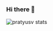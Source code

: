 ### Hi there 👋

![pratyusv stats](https://github-readme-stats.vercel.app/api?username=pratyusv&show=prs_merged,prs_merged_percentage&show_icons=true&theme=transparent)

<!--
**pratyusv/pratyusv** is a ✨ _special_ ✨ repository because its `README.md` (this file) appears on your GitHub profile.

Here are some ideas to get you started:

- 🔭 I’m currently working on ...
- 🌱 I’m currently learning ...
- 👯 I’m looking to collaborate on ...
- 🤔 I’m looking for help with ...
- 💬 Ask me about ...
- 📫 How to reach me: ...
- 😄 Pronouns: ...
- ⚡ Fun fact: ...
-->

